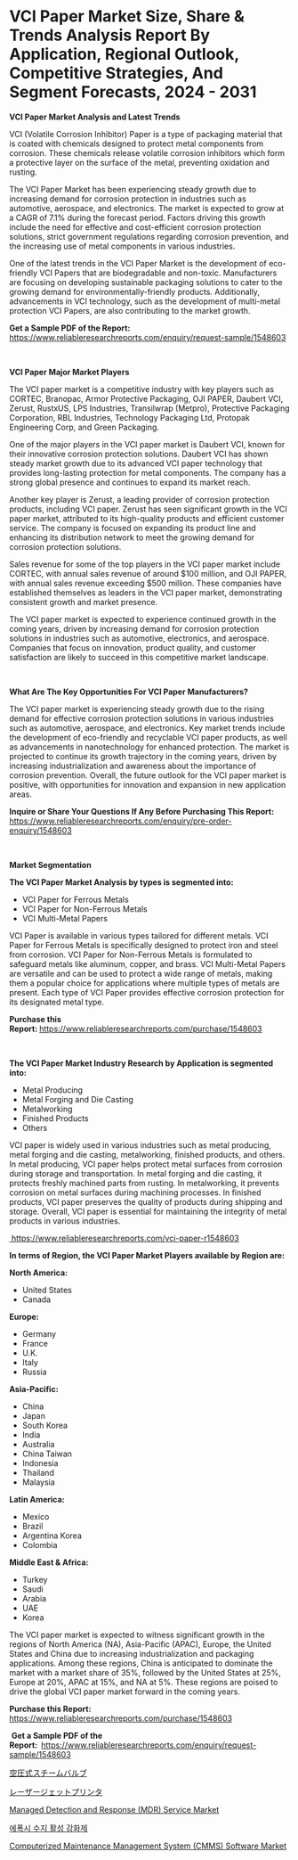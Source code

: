 <p><h1>VCI Paper Market Size, Share & Trends Analysis Report By Application, Regional Outlook, Competitive Strategies, And Segment Forecasts, 2024 - 2031</h1></p><p><strong>VCI Paper Market Analysis and Latest Trends</strong></p>
<p><p>VCI (Volatile Corrosion Inhibitor) Paper is a type of packaging material that is coated with chemicals designed to protect metal components from corrosion. These chemicals release volatile corrosion inhibitors which form a protective layer on the surface of the metal, preventing oxidation and rusting.</p><p>The VCI Paper Market has been experiencing steady growth due to increasing demand for corrosion protection in industries such as automotive, aerospace, and electronics. The market is expected to grow at a CAGR of 7.1% during the forecast period. Factors driving this growth include the need for effective and cost-efficient corrosion protection solutions, strict government regulations regarding corrosion prevention, and the increasing use of metal components in various industries.</p><p>One of the latest trends in the VCI Paper Market is the development of eco-friendly VCI Papers that are biodegradable and non-toxic. Manufacturers are focusing on developing sustainable packaging solutions to cater to the growing demand for environmentally-friendly products. Additionally, advancements in VCI technology, such as the development of multi-metal protection VCI Papers, are also contributing to the market growth.</p></p>
<p><strong>Get a Sample PDF of the Report:&nbsp;</strong> <a href="https://www.reliableresearchreports.com/enquiry/request-sample/1548603">https://www.reliableresearchreports.com/enquiry/request-sample/1548603</a></p>
<p>&nbsp;</p>
<p><strong>VCI Paper Major Market Players</strong></p>
<p><p>The VCI paper market is a competitive industry with key players such as CORTEC, Branopac, Armor Protective Packaging, OJI PAPER, Daubert VCI, Zerust, RustxUS, LPS Industries, Transilwrap (Metpro), Protective Packaging Corporation, RBL Industries, Technology Packaging Ltd, Protopak Engineering Corp, and Green Packaging.</p><p>One of the major players in the VCI paper market is Daubert VCI, known for their innovative corrosion protection solutions. Daubert VCI has shown steady market growth due to its advanced VCI paper technology that provides long-lasting protection for metal components. The company has a strong global presence and continues to expand its market reach.</p><p>Another key player is Zerust, a leading provider of corrosion protection products, including VCI paper. Zerust has seen significant growth in the VCI paper market, attributed to its high-quality products and efficient customer service. The company is focused on expanding its product line and enhancing its distribution network to meet the growing demand for corrosion protection solutions.</p><p>Sales revenue for some of the top players in the VCI paper market include CORTEC, with annual sales revenue of around $100 million, and OJI PAPER, with annual sales revenue exceeding $500 million. These companies have established themselves as leaders in the VCI paper market, demonstrating consistent growth and market presence.</p><p>The VCI paper market is expected to experience continued growth in the coming years, driven by increasing demand for corrosion protection solutions in industries such as automotive, electronics, and aerospace. Companies that focus on innovation, product quality, and customer satisfaction are likely to succeed in this competitive market landscape.</p></p>
<p>&nbsp;</p>
<p><strong>What Are The Key Opportunities For VCI Paper Manufacturers?</strong></p>
<p><p>The VCI paper market is experiencing steady growth due to the rising demand for effective corrosion protection solutions in various industries such as automotive, aerospace, and electronics. Key market trends include the development of eco-friendly and recyclable VCI paper products, as well as advancements in nanotechnology for enhanced protection. The market is projected to continue its growth trajectory in the coming years, driven by increasing industrialization and awareness about the importance of corrosion prevention. Overall, the future outlook for the VCI paper market is positive, with opportunities for innovation and expansion in new application areas.</p></p>
<p><strong>Inquire or Share Your Questions If Any Before Purchasing This Report:</strong> <a href="https://www.reliableresearchreports.com/enquiry/pre-order-enquiry/1548603">https://www.reliableresearchreports.com/enquiry/pre-order-enquiry/1548603</a></p>
<p>&nbsp;</p>
<p><strong>Market Segmentation</strong></p>
<p><strong>The VCI Paper Market Analysis by types is segmented into:</strong></p>
<p><ul><li>VCI Paper for Ferrous Metals</li><li>VCI Paper for Non-Ferrous Metals</li><li>VCI Multi-Metal Papers</li></ul></p>
<p><p>VCI Paper is available in various types tailored for different metals. VCI Paper for Ferrous Metals is specifically designed to protect iron and steel from corrosion. VCI Paper for Non-Ferrous Metals is formulated to safeguard metals like aluminum, copper, and brass. VCI Multi-Metal Papers are versatile and can be used to protect a wide range of metals, making them a popular choice for applications where multiple types of metals are present. Each type of VCI Paper provides effective corrosion protection for its designated metal type.</p></p>
<p><strong>Purchase this Report:&nbsp;</strong><a href="https://www.reliableresearchreports.com/purchase/1548603">https://www.reliableresearchreports.com/purchase/1548603</a></p>
<p>&nbsp;</p>
<p><strong>The VCI Paper Market Industry Research by Application is segmented into:</strong></p>
<p><ul><li>Metal Producing</li><li>Metal Forging and Die Casting</li><li>Metalworking</li><li>Finished Products</li><li>Others</li></ul></p>
<p><p>VCI paper is widely used in various industries such as metal producing, metal forging and die casting, metalworking, finished products, and others. In metal producing, VCI paper helps protect metal surfaces from corrosion during storage and transportation. In metal forging and die casting, it protects freshly machined parts from rusting. In metalworking, it prevents corrosion on metal surfaces during machining processes. In finished products, VCI paper preserves the quality of products during shipping and storage. Overall, VCI paper is essential for maintaining the integrity of metal products in various industries.</p></p>
<p><a href="https://www.reliableresearchreports.com/vci-paper-r1548603">&nbsp;https://www.reliableresearchreports.com/vci-paper-r1548603</a></p>
<p><strong>In terms of Region, the VCI Paper Market Players available by Region are:</strong></p>
<p>
    <p> <strong> North America: </strong>
        <ul>
            <li>United States</li>
            <li>Canada</li>
        </ul>
        </p> 
    <p> <strong> Europe: </strong>
        <ul>
            <li>Germany</li>
            <li>France</li>
            <li>U.K.</li>
            <li>Italy</li>
            <li>Russia</li>
        </ul>
        </p> 
    <p> <strong> Asia-Pacific: </strong>
        <ul>
            <li>China</li>
            <li>Japan</li>
            <li>South Korea</li>
            <li>India</li>
            <li>Australia</li>
            <li>China Taiwan</li>
            <li>Indonesia</li>
            <li>Thailand</li>
            <li>Malaysia</li>
        </ul>
        </p> 
    <p> <strong> Latin America: </strong>
        <ul>
            <li>Mexico</li>
            <li>Brazil</li>
            <li>Argentina Korea</li>
            <li>Colombia</li>
        </ul>
        </p> 
    <p> <strong> Middle East & Africa: </strong>
        <ul>
            <li>Turkey</li>
            <li>Saudi</li>
            <li>Arabia</li>
            <li>UAE</li>
            <li>Korea</li>
        </ul>
    </p>
    </p>
<p><p>The VCI paper market is expected to witness significant growth in the regions of North America (NA), Asia-Pacific (APAC), Europe, the United States and China due to increasing industrialization and packaging applications. Among these regions, China is anticipated to dominate the market with a market share of 35%, followed by the United States at 25%, Europe at 20%, APAC at 15%, and NA at 5%. These regions are poised to drive the global VCI paper market forward in the coming years.</p></p>
<p><strong>Purchase this Report: </strong><a href="https://www.reliableresearchreports.com/purchase/1548603">https://www.reliableresearchreports.com/purchase/1548603</a></p>
<p>&nbsp;<strong>Get a Sample PDF of the Report:&nbsp;&nbsp;</strong><a href="https://www.reliableresearchreports.com/enquiry/request-sample/1548603">https://www.reliableresearchreports.com/enquiry/request-sample/1548603</a></p>
<p><strong></strong></p>
<p><p><a href="https://medium.com/@amandasantosxavier51/%E7%A9%BA%E6%B0%97%E5%9C%A7%E3%82%B9%E3%83%81%E3%83%BC%E3%83%A0%E3%83%90%E3%83%AB%E3%83%96%E5%B8%82%E5%A0%B4-2031%E5%B9%B4%E3%81%BE%E3%81%A7%E3%81%AE%E6%88%90%E5%8A%9F%E3%82%92%E5%8F%8E%E3%82%81%E3%82%8B%E3%83%93%E3%82%B8%E3%83%8D%E3%82%B9%E6%88%A6%E7%95%A5%E3%81%AE%E9%8D%B5-8c2954e11450">空圧式スチームバルブ</a></p><p><a href="https://medium.com/@jarredmertz53/%E3%83%AC%E3%83%BC%E3%82%B6%E3%83%BC%E3%82%B8%E3%82%A7%E3%83%83%E3%83%88%E3%83%97%E3%83%AA%E3%83%B3%E3%82%BF%E3%83%BC%E3%81%AE%E5%B8%82%E5%A0%B4%E8%AA%BF%E6%9F%BB%E3%83%AC%E3%83%9D%E3%83%BC%E3%83%88-%E3%81%9D%E3%81%AE%E6%AD%B4%E5%8F%B2%E3%81%A8%E4%BA%88%E6%B8%AC2031%E5%B9%B4%E3%81%BE%E3%81%A72034%E5%B9%B4-7a56f72f63e8">レーザージェットプリンタ</a></p><p><a href="https://github.com/dimitrishawkinswaynenp91rgz/Market-Research-Report-List-3/blob/main/managed-detection-and-response-mdr-service-market.md">Managed Detection and Response (MDR) Service Market</a></p><p><a href="https://medium.com/@rickymetzdvm/%EC%97%90%ED%8F%AD%EC%8B%9C-%EC%88%98%EC%A7%80-%ED%99%9C%EC%84%B1-%EA%B0%95%ED%99%94%EC%A0%9C-%EC%8B%9C%EC%9E%A5-%EB%B6%84%EC%84%9D-%EA%B7%B8%EC%9D%98-cagr-%EC%8B%9C%EC%9E%A5-%EC%84%B8%EB%B6%84%ED%99%94-%EB%B0%8F-%EA%B8%80%EB%A1%9C%EB%B2%8C-%EC%82%B0%EC%97%85-%EA%B0%9C%EC%9A%94-3e1fd6a64d99">에폭시 수지 활성 강화제</a></p><p><a href="https://github.com/changoleonlaverguenzanoexiste/Market-Research-Report-List-4/blob/main/computerized-maintenance-management-system-cmms-software-market.md">Computerized Maintenance Management System (CMMS) Software Market</a></p></p>